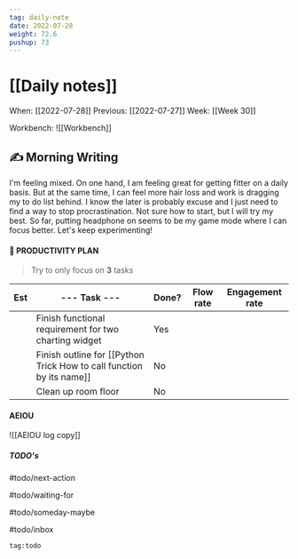 ```yaml
---
tag: daily-note
date: 2022-07-28
weight: 72.6
pushup: 73
---
```


# [[Daily notes]]
When: [[2022-07-28]]
Previous: [[2022-07-27]]
Week: [[Week 30]]

Workbench: ![[Workbench]]

## ✍️ Morning Writing
I'm feeling mixed. On one hand, I am feeling great for getting fitter on a daily basis. But at the same time, I can feel more hair loss and work is dragging my to do list behind. I know the later is probably excuse and I just need to find a way to stop procrastination. Not sure how to start, but I will try my best. So far, putting headphone on seems to be my game mode where I can focus better. Let's keep experimenting!

#### 👑 PRODUCTIVITY PLAN
> Try to only focus on **3** tasks

| Est | --- Task ---                                                         | Done? | Flow rate | Engagement rate |
| --- | -------------------------------------------------------------------- | ----- | --------- | --------------- |
|     | Finish functional requirement for two charting widget                | Yes   |           |                 |
|     | Finish outline for [[Python Trick How to call function by its name]] | No    |           |                 |
|     | Clean up room floor                                                  | No    |           |                 |

#### AEIOU

![[AEIOU log copy]]

##### TODO's

#todo/next-action

#todo/waiting-for

#todo/someday-maybe

#todo/inbox


```query
tag:todo
```